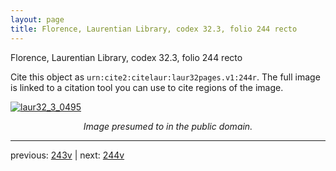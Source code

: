 ```yaml
---
layout: page
title: Florence, Laurentian Library, codex 32.3, folio 244 recto
---
```


Florence, Laurentian Library, codex 32.3, folio 244 recto

Cite this object as `urn:cite2:citelaur:laur32pages.v1:244r`.  The full image is linked to a citation tool you can use to cite regions of the image.

[![laur32_3_0495](http://www.homermultitext.org/iipsrv?IIIF=/project/homer/pyramidal/deepzoom/citelaur/laur32imgs/v1/laur32_3_0495.tif/full/800,/0/default.jpg)](http://www.homermultitext.org/ict2/?urn=urn:cite2:citelaur:laur32imgs.v1:laur32_3_0495) 

<p style="text-align: center; font-style: italic;">Image presumed to in the public domain.</p>

---

previous: [243v](../243v/) | next: [244v](../244v/)